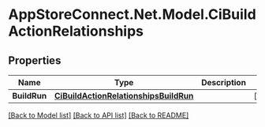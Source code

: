# AppStoreConnect.Net.Model.CiBuildActionRelationships

## Properties

Name | Type | Description | Notes
------------ | ------------- | ------------- | -------------
**BuildRun** | [**CiBuildActionRelationshipsBuildRun**](CiBuildActionRelationshipsBuildRun.md) |  | [optional] 

[[Back to Model list]](../README.md#documentation-for-models) [[Back to API list]](../README.md#documentation-for-api-endpoints) [[Back to README]](../README.md)

